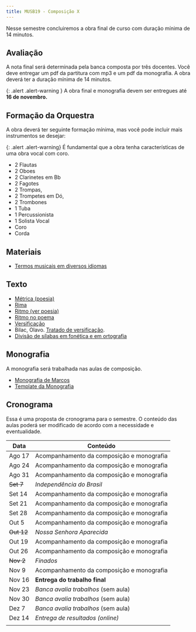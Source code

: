 ```yaml
---
title: MUSB19 - Composição X
---
```


Nesse semestre concluiremos a obra final de curso com duração mínima de 14
minutos.

## Avaliação

A nota final será determinada pela banca composta por três docentes. Você deve
entregar um pdf da partitura com mp3 e um pdf da monografia. A obra deverá ter a
duração mínima de 14 minutos.

{: .alert .alert-warning }
A obra final e monografia devem ser entregues até **16 de novembro.**

## Formação da Orquestra

A obra deverá ter seguinte formação mínima, mas você pode incluir mais
instrumentos se desejar:

{: .alert .alert-warning}
É fundamental que a obra tenha características de uma obra vocal com coro.

- 2 Flautas
- 2 Oboes
- 2 Clarinetes em Bb
- 2 Fagotes
- 2 Trompas,
- 2 Trompetes em Dó,
- 2 Trombones
- 1 Tuba
- 1 Percussionista
- 1 Solista Vocal
- Coro
- Corda

## Materiais

- [Termos musicais em diversos idiomas](https://web.library.yale.edu/cataloging/music/instname)

## Texto

- [Métrica (poesia)](http://pt.wikipedia.org/wiki/Métrica_(poesia))
- [Rima](http://pt.wikipedia.org/wiki/Rima)
- [Ritmo (ver poesia)](http://pt.wikipedia.org/wiki/Ritmo)
- [Ritmo no poema](http://pt.wikipedia.org/wiki/Ritmo_no_poema)
- [Versificação](http://pt.wikipedia.org/wiki/Versificação)
- Bilac, Olavo. [Tratado de versificação](https://digital.bbm.usp.br/handle/bbm/4711).
- [Divisão de sílabas em fonética e em ortografia](http://www.academia.org.br/artigos/divisao-de-silabas-em-fonetica-e-em-ortografia)


## Monografia

A monografia será trabalhada nas aulas de composição.

- [Monografia de Marcos][10]
- [Template da Monografia][11]

[10]: https://www.dropbox.com/scl/fi/h351kpgcvoefbfep3g3tm/Monografia-Marcos-Sampaio.pdf?rlkey=htvuikvunun3lsuvpl9r34jxc&dl=0
[11]: https://www.dropbox.com/scl/fi/ljxzu5imnuicne8gsfp9q/Template.docx?dl=0&rlkey=cplhwh3g30et2z2f9541jcyrx

## Cronograma

Essa é uma proposta de cronograma para o semestre. O conteúdo das aulas poderá
ser modificado de acordo com a necessidade e eventualidade.

| Data              | Conteúdo                                  |
|-------------------|-------------------------------------------|
| Ago 17            | Acompanhamento da composição e monografia |
| Ago 24            | Acompanhamento da composição e monografia |
| Ago 31            | Acompanhamento da composição e monografia |
| <del>Set 7</del>  | *Independência do Brasil*                 |
| Set 14            | Acompanhamento da composição e monografia |
| Set 21            | Acompanhamento da composição e monografia |
| Set 28            | Acompanhamento da composição e monografia |
| Out 5             | Acompanhamento da composição e monografia |
| <del>Out 12</del> | *Nossa Senhora Aparecida*                 |
| Out 19            | Acompanhamento da composição e monografia |
| Out 26            | Acompanhamento da composição e monografia |
| <del>Nov 2</del>  | *Finados*                                 |
| Nov 9             | Acompanhamento da composição e monografia |
| Nov 16            | **Entrega do trabalho final**             |
| Nov 23            | *Banca avalia trabalhos* (sem aula)       |
| Nov 30            | *Banca avalia trabalhos* (sem aula)       |
| Dez 7             | *Banca avalia trabalhos* (sem aula)       |
| Dez 14            | *Entrega de resultados (online)*          |
|                   |                                           |
